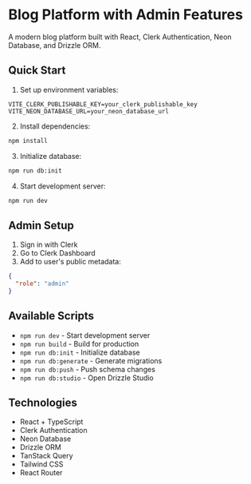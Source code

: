 # Blog Platform with Admin Features

A modern blog platform built with React, Clerk Authentication, Neon Database, and Drizzle ORM.

## Quick Start

1. Set up environment variables:
```env
VITE_CLERK_PUBLISHABLE_KEY=your_clerk_publishable_key
VITE_NEON_DATABASE_URL=your_neon_database_url
```

2. Install dependencies:
```bash
npm install
```

3. Initialize database:
```bash
npm run db:init
```

4. Start development server:
```bash
npm run dev
```

## Admin Setup

1. Sign in with Clerk
2. Go to Clerk Dashboard
3. Add to user's public metadata:
```json
{
  "role": "admin"
}
```

## Available Scripts

- `npm run dev` - Start development server
- `npm run build` - Build for production
- `npm run db:init` - Initialize database
- `npm run db:generate` - Generate migrations
- `npm run db:push` - Push schema changes
- `npm run db:studio` - Open Drizzle Studio

## Technologies

- React + TypeScript
- Clerk Authentication
- Neon Database
- Drizzle ORM
- TanStack Query
- Tailwind CSS
- React Router
